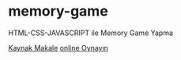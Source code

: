 # memory-game
HTML-CSS-JAVASCRIPT ile Memory Game Yapma

[Kaynak Makale](https://dev.to/abhidevelopsw3coder/how-to-make-a-memory-matching-card-game-with-javascript-2lna)
[online Oynayın](https://enespolat25.github.io/memory-game/)
